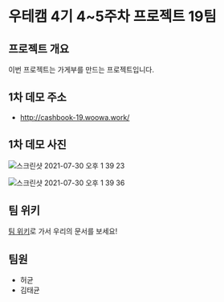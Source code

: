 # 우테캠 4기 4~5주차 프로젝트 19팀

## 프로젝트 개요

이번 프로젝트는 가게부를 만드는 프로젝트입니다.



## 1차 데모 주소

- http://cashbook-19.woowa.work/

## 1차 데모 사진

![스크린샷 2021-07-30 오후 1 39 23](https://user-images.githubusercontent.com/50328132/127601303-40c9b064-af7d-4dc5-a2e7-3e10fea1c169.png)



![스크린샷 2021-07-30 오후 1 39 36](https://user-images.githubusercontent.com/50328132/127601311-b1a459fd-b2ef-4806-9d57-ef46a0b7c2f1.png)

## 팀 위키

[팀 위키](https://github.com/woowa-techcamp-2021/cashbook-19/wiki)로 가서 우리의 문서를 보세요!

## 팀원

- 허균
- 김태균
